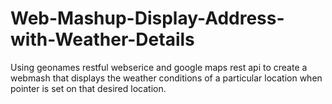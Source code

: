 # Web-Mashup-Display-Address-with-Weather-Details

Using geonames restful webserice and google maps rest api  to create a webmash that displays the weather conditions of a particular location when pointer is set on that desired location.
